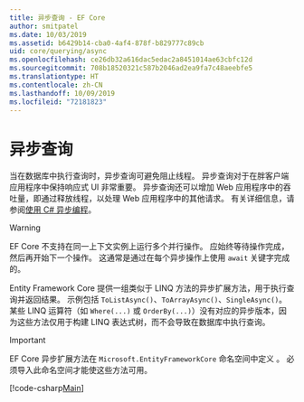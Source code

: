 ```yaml
---
title: 异步查询 - EF Core
author: smitpatel
ms.date: 10/03/2019
ms.assetid: b6429b14-cba0-4af4-878f-b829777c89cb
uid: core/querying/async
ms.openlocfilehash: ce26db32a616dac5edac2a8451014ae63cbfc12d
ms.sourcegitcommit: 708b18520321c587b2046ad2ea9fa7c48aeebfe5
ms.translationtype: HT
ms.contentlocale: zh-CN
ms.lasthandoff: 10/09/2019
ms.locfileid: "72181823"
---
```

# <a name="asynchronous-queries"></a>异步查询

当在数据库中执行查询时，异步查询可避免阻止线程。 异步查询对于在胖客户端应用程序中保持响应式 UI 非常重要。 异步查询还可以增加 Web 应用程序中的吞吐量，即通过释放线程，以处理 Web 应用程序中的其他请求。 有关详细信息，请参阅[使用 C# 异步编程](/dotnet/csharp/async)。

> [!WARNING]  
> EF Core 不支持在同一上下文实例上运行多个并行操作。 应始终等待操作完成，然后再开始下一个操作。 这通常是通过在每个异步操作上使用 `await` 关键字完成的。

Entity Framework Core 提供一组类似于 LINQ 方法的异步扩展方法，用于执行查询并返回结果。 示例包括 `ToListAsync()`、`ToArrayAsync()`、`SingleAsync()`。 某些 LINQ 运算符（如 `Where(...)` 或 `OrderBy(...)`）没有对应的异步版本，因为这些方法仅用于构建 LINQ 表达式树，而不会导致在数据库中执行查询。

> [!IMPORTANT]  
> EF Core 异步扩展方法在 `Microsoft.EntityFrameworkCore` 命名空间中定义 。 必须导入此命名空间才能使这些方法可用。

[!code-csharp[Main](../../../samples/core/Querying/Async/Sample.cs#ToListAsync)]
